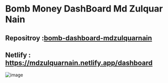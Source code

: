 # Bomb Money DashBoard Md Zulquar Nain
## Repositroy :[bomb-dashboard-mdzulquarnain](https://github.com/SkylerZN/bomb-dashboard-mdzulquarnain)
## Netlify : https://mdzulquarnain.netlify.app/dashboard


![image](https://user-images.githubusercontent.com/93950248/211163607-bfca521b-4d9b-4282-a8b1-099b5d157843.png)

